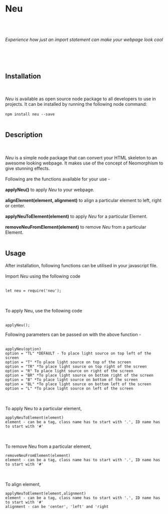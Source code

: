 # Neu
<br/><br/>
###### Experience how just an import statement can make your webpage look cool
<br/><br/>

## Installation
<br/><br/>
*Neu* is available as open source node package to all developers to use in projects.
It can be installed by running the following node command: <br/><br/>
```npm install neu --save```
<br/><br/>

## Description
<br/><br/>
*Neu* is a simple node package that can convert your HTML skeleton to an awesome looking webpage. It makes use of the concept of Neomorphism to give stunning effects.
<br/><br/>
Following are the functions available for your use - 
<br/><br/>
**applyNeu()** to apply *Neu* to your webpage.
<br/><br/>
**alignElement(element, alignment)** to align a particular element to left, right or center.
<br/><br/>
**applyNeuToElement(element)** to apply *Neu* for a particular Element.
<br/><br/>
**removeNeuFromElement(element)** to remove *Neu* from a particular Element.
<br/><br/>

## Usage
After installation, following functions can be utilised in your javascript file.<br/><br/>
Import *Neu* using the following code<br/><br/>
```
let neu = require('neu');
```
<br/><br/>
To apply Neu, use the following code <br/><br/>
```
applyNeu();
```
Following parameters can be passed on with the above function - <br/><br/>
```
applyNeu(option)
option = "TL" *DEFAULT - To place light source on top left of the screen
option = "T" *To place light source on top of the screen
option = "TR" *To place light source on top right of the screen
option = "R" To place light source on right of the screen
option = "BR" *To place light source on bottom right of the screen
option = "B" *To place light source on bottom of the screen
option = "BL" *To place light source on bottom left of the screen
option = "L" *To place light source on left of the screen
```
<br/><br/>
To apply Neu to a particular element,
```
applyNeuToElement(element)
element - can be a tag, class name has to start with '.', ID name has to start with '#'
```
<br/><br/>
To remove Neu from a particular element,
```
removeNeuFromElement(element)
element - can be a tag, class name has to start with '.', ID name has to start with '#'
```
<br/><br/>
To align element,
```
applyNeuToElement(element,alignment)
element - can be a tag, class name has to start with '.', ID name has to start with '#'
alignment - can be 'center', 'left' and 'right
```